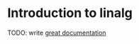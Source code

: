 # Introduction to linalg

TODO: write [great documentation](http://jacobian.org/writing/what-to-write/)
